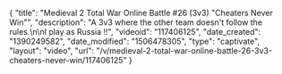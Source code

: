 {
    "title": "Medieval 2 Total War Online Battle #26 (3v3) \"Cheaters Never Win\"",
    "description": "A 3v3 where the other team doesn't follow the rules.\n\nI play as Russia !!",
    "videoid": "117406125",
    "date_created": "1390249582",
    "date_modified": "1506478305",
    "type": "captivate",
    "layout": "video",
    "url": "\/v\/medieval-2-total-war-online-battle-26-3v3-cheaters-never-win\/117406125"
}